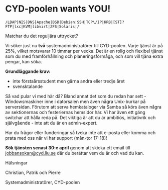 # CYD-poolen wants YOU!

`/LDAP|NIS|DNS|Apache|BSD|Debian|SSH|TCP\/IP|KRB|[ST]?FTP|lxc|KVM|libvirt|ZFS|Solaris|/`

Matchar du det reguljära uttrycket?

Vi söker just nu **två** systemadministratörer till CYD-poolen.
Varje tjänst är på 25%, vilket motsvarar 10 timmar per vecka. Det är en rolig och flexibel tjänst som du med framförhållning och planeringsförmåga, och som vill tjäna extra pengar, kan söka.

**Grundläggande krav:**

* inte förstaårsstudent men gärna andra eller tredje året
* svensktalande

Så vad pular vi med här då? Bland annat det som du redan har sett - Windowsmaskiner inne i datorsalen men även några Unix-burkar på serversidan. Förutom att serva hemkataloger via Samba så körs även några av sektionernas och festeriernas hemsidor här. Vi har även ett gäng switchar att hålla reda på.
Det viktiga är att du är ambitiös, initiativrik och självgående - inte att du är en admin-expert.

Har du frågor eller funderingar så tveka inte att e-posta eller komma och prata med oss när vi har support (mån-tor 17-18)!

**Sök tjänsten senast 30:e april** genom att skicka ett email till jobbansokan@cyd.liu.se där du berättar vem du är och vad du kan.

Hälsningar

Christian, Patrik och Pierre

Systemadministratörer, CYD-poolen